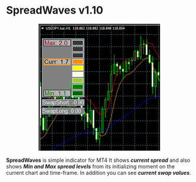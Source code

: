 # SpreadWaves v1.10

<p align="center"><img src="https://raw.githubusercontent.com/marindraganov/SpreadWaves/master/ScreenShots/SpreadWaves.png"></p>

**SpreadWaves** is simple indicator for MT4
It shows ***current spread*** and also shows ***Min and Max spread levels***
from its initializing moment on the current chart and time-frame.
In addition you can see ***current swap values***.
